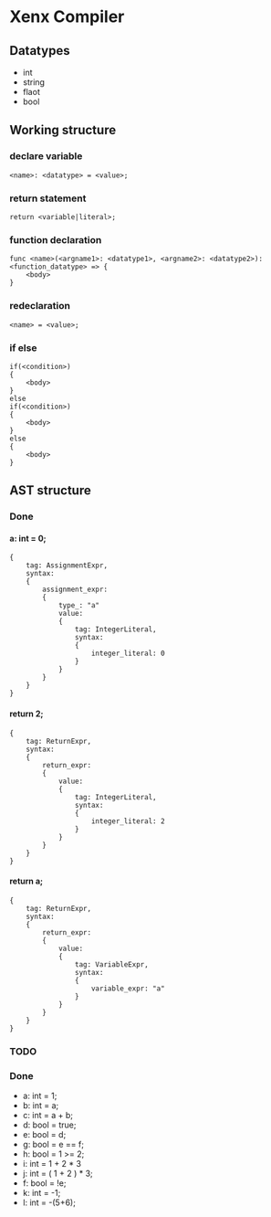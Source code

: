 # Xenx Compiler
## Datatypes
- int
- string
- flaot
- bool
## Working structure
### declare variable
```
<name>: <datatype> = <value>;
```
### return statement
```
return <variable|literal>;
```
### function declaration
```
func <name>(<argname1>: <datatype1>, <argname2>: <datatype2>): <function_datatype> => {
    <body>
}
```
### redeclaration
```
<name> = <value>;
```
### if else
```
if(<condition>)
{
    <body>
}
else
if(<condition>)
{
    <body>
}
else
{
    <body>
}
```
## AST structure
### Done
#### a: int = 0;
```
{
    tag: AssignmentExpr,
    syntax:
    {
        assignment_expr:
        {
            type_: "a"
            value:
            {
                tag: IntegerLiteral,
                syntax:
                {
                    integer_literal: 0
                }
            }
        }
    }
}
```
#### return 2;
```
{
    tag: ReturnExpr,
    syntax:
    {
        return_expr:
        {
            value:
            {
                tag: IntegerLiteral,
                syntax:
                {
                    integer_literal: 2
                }
            }
        }
    }
}
```

#### return a;
```
{
    tag: ReturnExpr,
    syntax:
    {
        return_expr:
        {
            value:
            {
                tag: VariableExpr,
                syntax:
                {
                    variable_expr: "a"
                }
            }
        }
    }
}
```
### TODO

### Done
- a: int = 1;
- b: int = a;
- c: int = a + b;
- d: bool = true;
- e: bool = d;
- g: bool = e == f;
- h: bool = 1 >= 2;
- i: int = 1 + 2 * 3
- j: int = ( 1 + 2 ) * 3;
- f: bool = !e;
- k: int = -1;
- l: int = -(5+6);